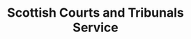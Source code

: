---
schema: default
title: Scottish Courts and Tribunals Service
description: public corporation controlled by Scottish Government
logo: ''
type:
- Other agency
portal_url: ''
org_url: http://www.scotcourts.gov.uk/
twitter_handle: 
wikidata_org_qid: Q7437682
wdtk_id: scottish_courts_and_tribunals_service
---